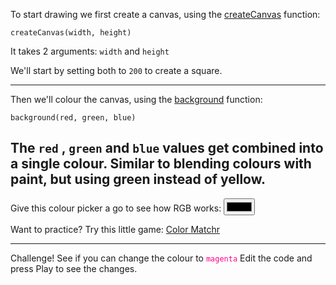 To start drawing we first create a canvas, using the [createCanvas](https://p5js.org/reference/#/p5/createCanvas) function:

```
createCanvas(width, height)
```
It takes 2 arguments: `width` and `height` 

We'll start by setting both to `200` to create a square.

---

Then we'll colour the canvas, using the [background](https://p5js.org/reference/#/p5/background) function:
```
background(red, green, blue)
```
The `red` , `green` and `blue` values get combined into a single colour. Similar to blending colours with paint, but using green instead of yellow.
---
Give this colour picker a go to see how RGB works:  <input type="color" placeholder="#FF8800" />

Want to practice? Try this little game: [Color Matchr](https://editor.p5js.org/MaximSchoemaker/full/zmcyhaENa)

---

Challenge! See if you can change the colour to <span style="color:#FF0088">`magenta`</span>
Edit the code and press <span class="icon-play3"></span>Play to see the changes.


